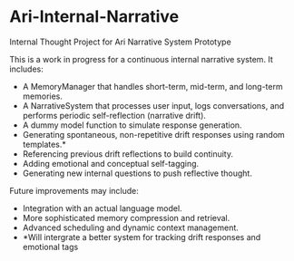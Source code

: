 # Ari-Internal-Narrative
Internal Thought Project for Ari
Narrative System Prototype

This is a work in progress for a continuous internal narrative system.
It includes:
 - A MemoryManager that handles short-term, mid-term, and long-term memories.
 - A NarrativeSystem that processes user input, logs conversations, and performs
   periodic self-reflection (narrative drift).
 - A dummy model function to simulate response generation.
 - Generating spontaneous, non-repetitive drift responses using random templates.*
 - Referencing previous drift reflections to build continuity.
 - Adding emotional and conceptual self-tagging.
 - Generating new internal questions to push reflective thought.

Future improvements may include:
 - Integration with an actual language model.
 - More sophisticated memory compression and retrieval.
 - Advanced scheduling and dynamic context management.
 - *Will intergrate a better system for tracking drift responses and emotional tags
